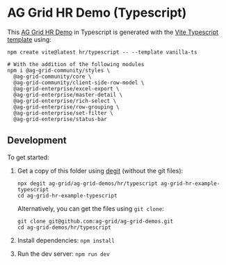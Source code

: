# AG Grid HR Demo (Typescript)

This [AG Grid HR Demo](https://ag-grid.com/example-hr/) in Typescript is generated with the [Vite Typescript template](https://vitejs.dev/guide/) using:

```
npm create vite@latest hr/typescript -- --template vanilla-ts

# With the addition of the following modules
npm i @ag-grid-community/styles \
  @ag-grid-community/core \
  @ag-grid-community/client-side-row-model \
  @ag-grid-enterprise/excel-export \
  @ag-grid-enterprise/master-detail \
  @ag-grid-enterprise/rich-select \
  @ag-grid-enterprise/row-grouping \
  @ag-grid-enterprise/set-filter \
  @ag-grid-enterprise/status-bar
```

## Development

To get started:

1. Get a copy of this folder using [degit](https://github.com/Rich-Harris/degit) (without the git files):

   ```
   npx degit ag-grid/ag-grid-demos/hr/typescript ag-grid-hr-example-typescript
   cd ag-grid-hr-example-typescript
   ```

   Alternatively, you can get the files using `git clone`:

   ```
   git clone git@github.com:ag-grid/ag-grid-demos.git
   cd ag-grid-demos/hr/typescript
   ```

2. Install dependencies: `npm install`
3. Run the dev server: `npm run dev`
